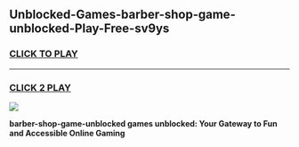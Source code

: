 
## Unblocked-Games-barber-shop-game-unblocked-Play-Free-sv9ys
<h3>
<a href="https://premium76.site?title=barber-shop-game-unblocked&ref=18A1">CLICK TO PLAY</a></h3>
<hr>

<h3>
<a href="https://premium76.site?title=barber-shop-game-unblocked&ref=18A1">CLICK 2 PLAY</a>
  
</h3>

<a href="https://premium76.site?title=barber-shop-game-unblocked&ref=18A1"><img src="https://clearcache.store/games.png"></a>


**barber-shop-game-unblocked games unblocked: Your Gateway to Fun and Accessible Online Gaming**
